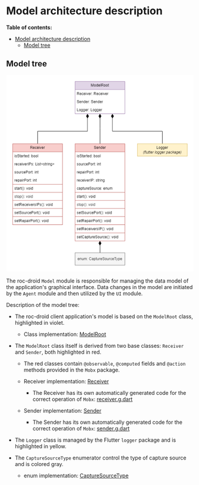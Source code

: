 # Model architecture description

**Table of contents:**

- [Model architecture description](#model-architecture-description)
  - [Model tree](#model-tree)

## Model tree

![](/docs/images/model.png)

The roc-droid `Model` module is responsible for managing the data model of the application's graphical interface. Data changes in the model are initiated by the `Agent` module and then utilized by the `UI` module.

Description of the model tree:

* The roc-droid client application's model is based on the `ModelRoot` class, highlighted in violet.
  
  * Class implementation: [ModelRoot](/lib/src/model/model_root.dart)

* The `ModelRoot` class itself is derived from two base classes: `Receiver` and `Sender`, both highlighted in red.

  * The red classes contain `@observable`, `@computed` fields and `@action` methods provided in the `Mobx` package.

  * Receiver implementation: [Receiver](/lib/src/model/receiver.dart)

    * The Receiver has its own automatically generated code for the correct operation of `Mobx`: [receiver.g.dart](/lib/src/model/receiver.g.dart)

  * Sender implementation: [Sender](/lib/src/model/sender.dart)

    * The Sender has its own automatically generated code for the correct operation of `Mobx`: [sender.g.dart](/lib/src/model/sender.g.dart)

* The `Logger` class is managed by the Flutter `logger` package and is highlighted in yellow.

* The `CaptureSourceType` enumerator control the type of capture source and is colored gray.

  * enum implementation: [CaptureSourceType](/lib/src/model/capture_source_type.dart)
